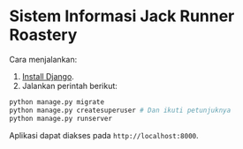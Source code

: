 # Sistem Informasi Jack Runner Roastery

Cara menjalankan:

1. [Install Django](https://docs.djangoproject.com/en/1.10/topics/install/).
2. Jalankan perintah berikut:

```sh
python manage.py migrate
python manage.py createsuperuser # Dan ikuti petunjuknya
python manage.py runserver
```

Aplikasi dapat diakses pada `http://localhost:8000`.
